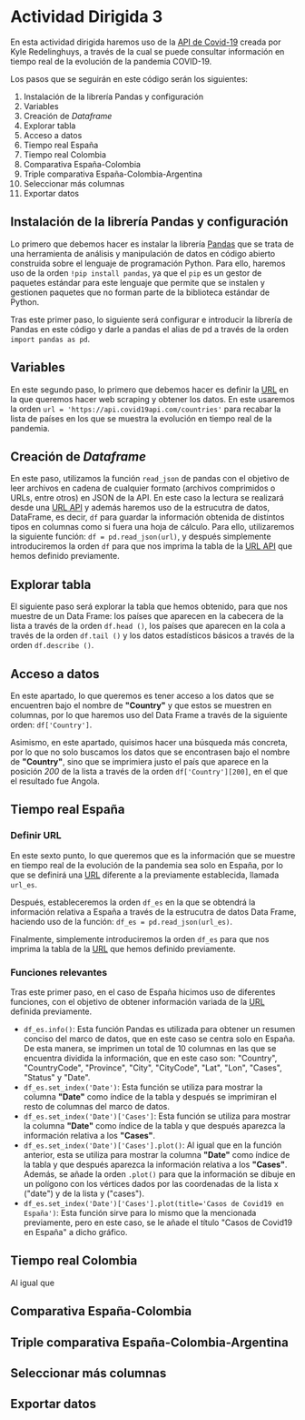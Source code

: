 # Actividad Dirigida 3
En esta actividad dirigida haremos uso de la [API de Covid-19](https://covid19api.com/#subscribe "API Covid") creada por Kyle Redelinghuys, a través de la cual se puede consultar información en tiempo real de la evolución de la pandemia COVID-19.

Los pasos que se seguirán en este código serán los siguientes:
1. Instalación de la librería Pandas y configuración
2. Variables
3. Creación de *Dataframe*
4. Explorar tabla
5. Acceso a datos
6. Tiempo real España
7. Tiempo real Colombia
8. Comparativa España-Colombia
9. Triple comparativa España-Colombia-Argentina
10. Seleccionar más columnas
11. Exportar datos

## Instalación de la librería Pandas y configuración
Lo primero que debemos hacer es instalar la librería [Pandas](https://pandas.pydata.org "Pandas") que se trata de una herramienta de análisis y manipulación de datos en código abierto construida sobre el lenguaje de programación Python. Para ello, haremos uso de la orden ```!pip install pandas```, ya que el ```pip``` es un gestor de paquetes estándar para este lenguaje que permite que se instalen y gestionen paquetes que no forman parte de la biblioteca estándar de Python.

Tras este primer paso, lo siguiente será configurar e introducir la librería de Pandas en este código y darle a pandas el alias de pd a través de la orden ```import pandas as pd```.

## Variables
En este segundo paso, lo primero que debemos hacer es definir la [URL](https://api.covid19api.com/countries "URL") en la que queremos hacer web scraping y obtener los datos. En este usaremos la orden ```url = 'https://api.covid19api.com/countries'``` para recabar la lista de países en los que se muestra la evolución en tiempo real de la pandemia.

## Creación de *Dataframe*
En este paso, utilizamos la función ```read_json``` de pandas con el objetivo de leer archivos en cadena de cualquier formato (archivos comprimidos o URLs, entre otros) en JSON de la API. 
En este caso la lectura se realizará desde una [URL API](https://api.covid19api.com/countries "URL API") y además haremos uso de la estrucutra de datos, DataFrame, es decir, ```df``` para guardar la información obtenida de distintos tipos en columnas como si fuera una hoja de cálculo. Para ello, utilizaremos la siguiente función: ```df = pd.read_json(url)```, y después simplemente introduciremos la orden ```df``` para que nos imprima la tabla de la [URL API](https://api.covid19api.com/countries "URL API") que hemos definido previamente. 

## Explorar tabla
El siguiente paso será explorar la tabla que hemos obtenido, para que nos muestre de un Data Frame: los países que aparecen en la cabecera de la lista a través de la orden ```df.head ()```, los países que aparecen en la cola a través de la orden ```df.tail ()``` y los datos estadísticos básicos a través de la orden ```df.describe ()```.

## Acceso a datos
En este apartado, lo que queremos es tener acceso a los datos que se encuentren bajo el nombre de **"Country"** y que estos se muestren en columnas, por lo que haremos uso del Data Frame a través de la siguiente orden: ```df['Country']```.

Asimismo, en este apartado, quisimos hacer una búsqueda más concreta, por lo que no solo buscamos los datos que se encontrasen bajo el nombre de **"Country"**, sino que se imprimiera justo el país que aparece en la posición *200* de la lista a través de la orden ```df['Country'][200]```, en el que el resultado fue Angola.

## Tiempo real España
### Definir URL
En este sexto punto, lo que queremos que es la información que se muestre en tiempo real de la evolución de la pandemia sea solo en España, por lo que se definirá una [URL](https://api.covid19api.com/country/spain/status/confirmed/live "Datos España") diferente a la previamente establecida, llamada ```url_es```.

Después, estableceremos la orden ```df_es``` en la que se obtendrá la información relativa a España a través de la estrucutra de datos Data Frame, haciendo uso de la función: ```df_es = pd.read_json(url_es)```. 

Finalmente,  simplemente introduciremos la orden ```df_es``` para que nos imprima la tabla de la [URL](https://api.covid19api.com/country/spain/status/confirmed/live "Datos España") que hemos definido previamente. 

### Funciones relevantes
Tras este primer paso, en el caso de España hicimos uso de diferentes funciones, con el objetivo de obtener información variada de la [URL](https://api.covid19api.com/country/spain/status/confirmed/live "Datos España") definida previamente.

- ```df_es.info()```: Esta función Pandas es utilizada para obtener un resumen conciso del marco de datos, que en este caso se centra solo en España. De esta manera, se imprimen un total de 10 columnas en las que se encuentra dividida la información, que en este caso son: "Country", "CountryCode", "Province", "City", "CityCode", "Lat", "Lon", "Cases", "Status" y "Date".            
- ```df_es.set_index('Date')```: Esta función se utiliza para mostrar la columna **"Date"** como índice de la tabla y después se imprimiran el resto de columnas del marco de datos.             
- ```df_es.set_index('Date')['Cases']```: Esta función se utiliza para mostrar la columna **"Date"** como índice de la tabla y que después aparezca la información relativa a los **"Cases"**.
- ```df_es.set_index('Date')['Cases'].plot()```: Al igual que en la función anterior, esta se utiliza para mostrar la columna **"Date"** como índice de la tabla y que después aparezca la información relativa a los **"Cases"**. Además, se añade la orden ```.plot()``` para que la información se dibuje en un polígono con los vértices dados por las coordenadas de la lista x ("date") y de la lista y ("cases").
- ```df_es.set_index('Date')['Cases'].plot(title='Casos de Covid19 en España')```: Esta función sirve para lo mismo que la mencionada previamente, pero en este caso, se le añade el título "Casos de Covid19 en España" a dicho gráfico.

## Tiempo real Colombia
Al igual que 

## Comparativa España-Colombia

## Triple comparativa España-Colombia-Argentina

## Seleccionar más columnas

## Exportar datos

